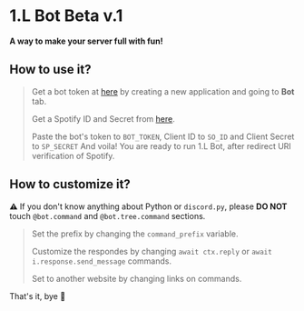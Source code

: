 # 1.L Bot Beta v.1
**A way to make your server full with fun!**
## How to use it?
> Get a bot token at [here](https://discord.com/developers/applications) by creating a new application and going to **Bot** tab.
> 
> Get a Spotify ID and Secret from [here](developer.spotify.com).
> 
> Paste the bot's token to `BOT_TOKEN`, Client ID to `SO_ID` and Client Secret to `SP_SECRET`
And voila! You are ready to run 1.L Bot, after redirect URI verification of Spotify.

## How to customize it?
**⚠️** If you don't know anything about Python or `discord.py`, please **DO NOT** touch `@bot.command` and `@bot.tree.command` sections.
> Set the prefix by changing the `command_prefix` variable.
> 
> Customize the respondes by changing `await ctx.reply` or `await i.response.send_message` commands.
>
> Set to another website by changing links on commands.

That's it, bye 👋
